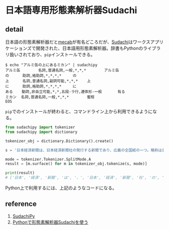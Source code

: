 # 日本語専用形態素解析器Sudachi

## detail

日本語の形態素解析器だと[mecab](https://taku910.github.io/mecab/)が有名どころだが、[Sudachi](https://github.com/WorksApplications/SudachiPy)はワークスアプリケーションズで開発された、日本語用形態素解析器。辞書もPythonのライブラリ扱いされており、`pip`インストールできる。

```console
$ echo "アルミ缶の上にあるミカン" | sudachipy
アルミ缶        名詞,普通名詞,一般,*,*,*        アルミ缶
の      助詞,格助詞,*,*,*,*     の
上      名詞,普通名詞,副詞可能,*,*,*    上
に      助詞,格助詞,*,*,*,*     に
ある    動詞,非自立可能,*,*,五段-ラ行,連体形-一般       有る
ミカン  名詞,普通名詞,一般,*,*,*        蜜柑
EOS
```

`pip`でのインストールが終わると、コマンドライン上から利用できるようになる。

```python
from sudachipy import tokenizer
from sudachipy import dictionary

tokenizer_obj = dictionary.Dictionary().create()

s = '日本経済新聞は、日本経済新聞社の発行する新聞であり、広義の全国紙の一つ。略称は日経、または日経新聞。'

mode = tokenizer.Tokenizer.SplitMode.A
result = [m.surface() for m in tokenizer_obj.tokenize(s, mode)]

print(result)
# ['日本', '経済', '新聞', 'は', '、', '日本', '経済', '新聞', '社', 'の', '発行', 'する', '新聞', 'で', 'あり', '、', '広義', 'の', '全国', '紙', 'の', '一', 'つ', '。', '略称', 'は', '日経', '、', 'また', 'は', '日経', '新聞', '。']
```

Python上で利用するには、上記のようなコードになる。

## reference

1. [SudachiPy](https://github.com/WorksApplications/SudachiPy)
1. [Pythonで形態素解析器Sudachiを使う](https://ohke.hateblo.jp/entry/2019/03/09/101500)
